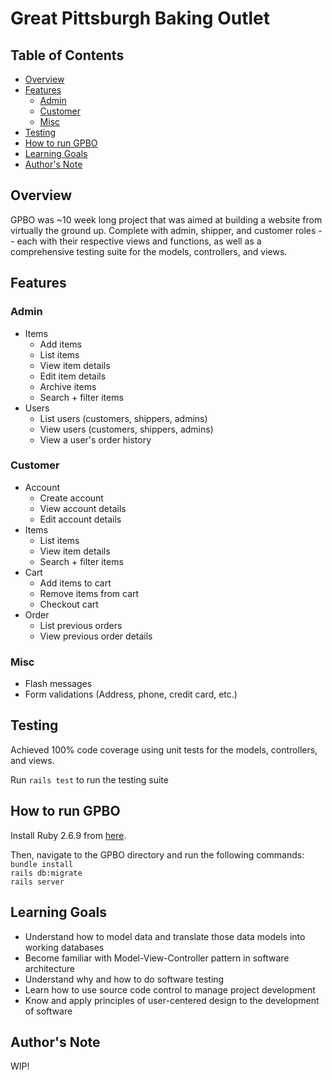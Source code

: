 # Great Pittsburgh Baking Outlet

## Table of Contents

- [Overview](#overview)
- [Features](#features)
  - [Admin](#admin)
  - [Customer](#customer)
  - [Misc](#misc)
- [Testing](#testing)
- [How to run GPBO](#how-to-run-gpbo)
- [Learning Goals](#learning-goals)
- [Author's Note](#authors-note)

## Overview

GPBO was ~10 week long project that was aimed at building a website from virtually the ground up. Complete with admin, shipper, and customer roles -- each with their respective views and functions, as well as a comprehensive testing suite for the models, controllers, and views. 

## Features

### Admin
- Items
  - Add items
  - List items
  - View item details
  - Edit item details
  - Archive items
  - Search + filter items
- Users
  - List users (customers, shippers, admins)
  - View users (customers, shippers, admins)
  - View a user's order history

### Customer
- Account
  - Create account
  - View account details
  - Edit account details
- Items
  - List items
  - View item details
  - Search + filter items
- Cart
  - Add items to cart
  - Remove items from cart
  - Checkout cart
- Order
  - List previous orders
  - View previous order details


### Misc
- Flash messages
- Form validations (Address, phone, credit card, etc.)

## Testing
Achieved 100% code coverage using unit tests for the models, controllers, and views.

Run `rails test` to run the testing suite

## How to run GPBO

Install Ruby 2.6.9 from [here](https://rubyinstaller.org/downloads/archives/).

Then, navigate to the GPBO directory and run the following commands:\
`bundle install`\
`rails db:migrate`\
`rails server`

## Learning Goals

- Understand how to model data and translate those data models into working
databases
- Become familiar with Model-View-Controller pattern in software architecture
- Understand why and how to do software testing
- Learn how to use source code control to manage project development
- Know and apply principles of user-centered design to the development of software

## Author's Note

WIP!
